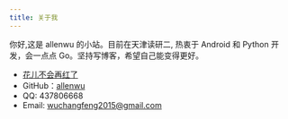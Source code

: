 ```yaml
---
title: 关于我
---
```


你好,这是  allenwu 的小站。目前在天津读研二, 热衷于 Android 和 Python 开发，会一点点 Go。坚持写博客，希望自己能变得更好。

* [花儿不会再红了](http://allenwu.itscoder.com/diary)
* GitHub：[allenwu ](https://github.com/wuchangfeng)
* QQ: 437806668
* Email: wuchangfeng2015@gmail.com
